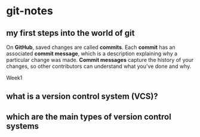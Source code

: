 #  git-notes
## my first steps into the world of git

On **GitHub**, saved changes are called **commits**.
Each **commit** has an associated **commit message**,
which is a description explaining why a particular
change was made. **Commit messages** capture the history
of your changes, so other contributors can understand
what you’ve done and why.

Week1

## what is a version control system (VCS)?
## which are the main types of version control systems

